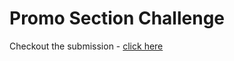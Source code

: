 # Promo Section Challenge

Checkout the submission - [click here](https://icodethis.com/submissions/44623)
